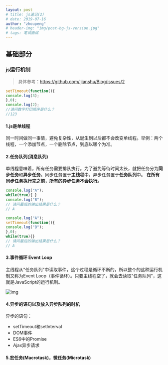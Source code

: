 ```yaml
---
layout: post
# title: js速记(2)
# date: 2019-07-16
author: "zhoupeng"
# header-img: "img/post-bg-js-version.jpg"
# tags: 笔试面试
---
```


## 基础部分


### js运行机制

> 具体参考：https://github.com/ljianshu/Blog/issues/2

```javascript
setTimeout(function(){
console.log(3);
},0);
console.log(2);
//请问数字打印顺序是什么？
//123
```

#### 1.js是单线程

同一时间做同一事情，避免复杂性，从诞生到以后都不会改变单线程。举例：两个线程，一个添加节点，一个删除节点，到底以哪个为准。

#### 2.任务队列(消息队列)

单线程意味着，所有任务需要排队执行。为了避免等待时间太长，就把任务分为**同步任务**和**异步任务**。同步任务置于**主线程**中，异步任务置于**任务队列**中。
**在所有同步任务执行完之前，所有的异步任务不会执行。**

```javascript
console.log("A");
while(true){ }
console.log("B");
// 请问最后的输出结果是什么？
// A
```
```javascript
console.log("A");
setTimeout(function(){
console.log("B");
},0);
while(true){}
// 请问最后的输出结果是什么？
// A
```

#### 3.事件循环 Event Loop
主线程从"任务队列"中读取事件，这个过程是循环不断的，所以整个的这种运行机制又称为Event Loop（事件循环）。只要主线程空了，就会去读取"任务队列"，这就是JavaScript的运行机制。

![img](/my-blog/img/posts/js_basic/1.png)

#### 4.异步的语句以及放入异步队列的时机
异步的语句：
- setTimeout和setlnterval
- DOM事件
- ES6中的Promise
- Ajax异步请求

#### 5.宏任务(Macrotask)，微任务(Microtask)

